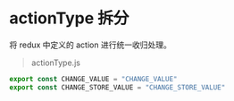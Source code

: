 # actionType 拆分

将 redux 中定义的 action 进行统一收归处理。

> actionType.js

```js
export const CHANGE_VALUE = "CHANGE_VALUE"
export const CHANGE_STORE_VALUE = "CHANGE_STORE_VALUE"

```